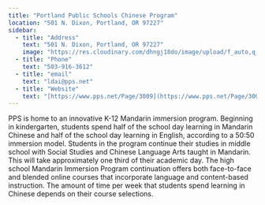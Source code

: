 ```yaml
---
title: "Portland Public Schools Chinese Program"
location: "501 N. Dixon, Portland, OR 97227"
sidebar:
  - title: "Address"
    text: "501 N. Dixon, Portland, OR 97227"
    image: "https://res.cloudinary.com/dhngj18do/image/upload/f_auto,q_auto/v1/images/activities/ppslogo_yyd5kh4djjv1c4txsk3e"
  - title: "Phone"
    text: "503-916-3612"
  - title: "email"
    text: "ldai@pps.net"
  - title: "Website"
    text: "[https://www.pps.net/Page/3009](https://www.pps.net/Page/3009)"
---
```


PPS is home to an innovative K-12 Mandarin immersion program. Beginning in kindergarten, students spend half of the school day learning in Mandarin Chinese and half of the school day learning in English, according to a 50:50 immersion model. Students in the program continue their studies in middle school with Social Studies and Chinese Language Arts taught in Mandarin. This will take approximately one third of their academic day. The high school Mandarin Immersion Program continuation offers both face-to-face and blended online courses that incorporate language and content-based instruction. The amount of time per week that students spend learning in Chinese depends on their course selections.
